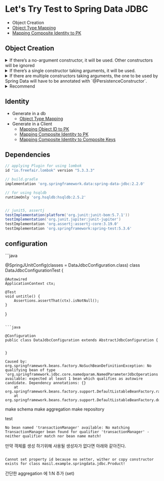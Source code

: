 # Let's Try Test to Spring Data JDBC 


- Object Creation
- [Object Type Mapping](src/test/java/masil/example/springdata/jdbc/MappingObjectTypeTest.java)
- [Mapping Composite Identity to PK](src/test/java/masil/example/springdata/jdbc/MappingCompositeIDToPKTest.java)



## Object Creation

<details><summary>If there’s a no-argument constructor, it will be used. Other constructors will be ignored</summary>
<p>

#### Code
```java
@Table("PRODUCT")
@Getter
public static class TestObject1 {
  @Id
  private Long id;
  private String name;

  @Transient
  private boolean defaultConstructCall = false;

  private TestObject1() {
    defaultConstructCall = true;
  }

  public TestObject1(String name) {
    this.name = name;
  }

}

@Test
@DisplayName("If there’s a no-argument constructor, it will be used. Other constructors will be ignored.")
void object_creation_resolution_algorithm_1() {
  TestObject1 saved = operations.save(new TestObject1("macbook"));
  TestObject1 found = operations.findById(saved.getId(), TestObject1.class);

  assert found != null;

  assertThat(found.isDefaultConstructCall()).isTrue();
  assertThat(found.getName()).isEqualTo("macbook");
}
```
no-argument 생성자가 있을 경우, 다른 생성자는 무시되어 no-argument 생성자를 사용한다.

</p>
</details>

<details><summary>If there’s a single constructor taking arguments, it will be used.</summary>
<p>

#### Code
```java
@Getter
@Table("PRODUCT")
public static class TestObject2 {
  @Id
  private Long id;
  private String name;

  @Transient
  private boolean constructCall = false;

  public TestObject2(String name) {
    this.name = name;
    this.constructCall = true;
  }
}

@Test
@DisplayName("If there’s a single constructor taking arguments, it will be used.")
void object_creation_resolution_algorithm_2() {
  TestObject2 saved = operations.save(new TestObject2("macbook"));
  TestObject2 found = operations.findById(saved.getId(), TestObject2.class);

  assert found != null;

  assertThat(found.isConstructCall()).isTrue();
}
```
단일 생성자가 있을 경우, 단일 생성자를 사용한다.

</p>
</details>

<details><summary>If there are multiple constructors taking arguments, the one to be used by Spring Data will have to be annotated with `@PersistenceConstructor`.</summary>
#### Code
<p>

```java
@Getter
@Table("PRODUCT")
public static class TestObject5 {

  public static TestObject5 of(String name) {
    return new TestObject5(name);
  }

  @Id
  private Long id;
  private String name;

  @Transient
  private boolean constructCall = false;

  @PersistenceConstructor
  private TestObject5(Long id, String name) {
    this.id = id;
    this.name = name;
    this.constructCall = true;
  }

  TestObject5(String name) {
    this(null, name);
  }
}

@Test
void object_creation_resolution_algorithm_4() {
  TestObject5 saved = operations.save(new TestObject5("macbook"));

  TestObject5 found = operations.findById(saved.getId(), TestObject5.class);

  assert found != null;

  assertThat(found.constructCall).isTrue();
}
```
@PersistenceConstructor 애노테이션이 붙은 생성자가 있을 경우, 해당 생성자를 사용한다.

</p>

</details>

<details><summary>Recommend</summary>
<p>

#### Code


```java
@Getter
@Table("PRODUCT")
@AllArgsConstructor(access = AccessLevel.PRIVATE, onConstructor_=@PersistenceConstructor )
// ** Recommend!!!!
public static class TestObject6 {

  public static TestObject5 of(String name) {
    return new TestObject5(name);
  }

  @Id
  private Long id;
  private String name;

  TestObject6(String name) {
    this(null, name);
  }
}
```

</p>
</details>

## Identity

- Generate in a db
    - [Object Type Mapping](src/test/java/masil/example/springdata/jdbc/MappingObjectTypeTest.java)
- Generate in a Client
    - [Mapping Object ID to PK](src/test/java/masil/example/springdata/jdbc/MappingIDToPkTest.java)
    - [Mapping Composite Identity to PK](src/test/java/masil/example/springdata/jdbc/MappingCompositeIDToPKTest.java)
    - [Mapping Composite Identity to Composite Keys]()



## Dependencies 
```groovy
// applying Plugin for using lombok 
id "io.freefair.lombok" version "5.3.3.3"

// build.gradle
implementation 'org.springframework.data:spring-data-jdbc:2.2.0'

// for using hsqldb
runtimeOnly 'org.hsqldb:hsqldb:2.5.2'


// junit5, assertj
testImplementation(platform('org.junit:junit-bom:5.7.1'))
testImplementation('org.junit.jupiter:junit-jupiter')
testImplementation 'org.assertj:assertj-core:3.19.0'
testImplementation 'org.springframework:spring-test:5.3.6'
```



## configuration

​```java

@SpringJUnitConfig(classes = DataJdbcConfiguration.class)
class DataJdbcConfigurationTest {


    @Autowired
    ApplicationContext ctx;

    @Test
    void untitle() {
        Assertions.assertThat(ctx).isNotNull();
    }
}
```

```java

@Configuration
public class DataJdbcConfiguration extends AbstractJdbcConfiguration {


}

```

```log
Caused by: org.springframework.beans.factory.NoSuchBeanDefinitionException: No qualifying bean of type 'org.springframework.jdbc.core.namedparam.NamedParameterJdbcOperations' available: expected at least 1 bean which qualifies as autowire candidate. Dependency annotations: {}
	at org.springframework.beans.factory.support.DefaultListableBeanFactory.raiseNoMatchingBeanFound(DefaultListableBeanFactory.java:1790)
	at org.springframework.beans.factory.support.DefaultListableBeanFactory.doResolveDependency(DefaultListableBeanFactory.java:1346) 
```

make schema 
make aggregation
make repository

test 

```composer log
No bean named 'transactionManager' available: No matching TransactionManager bean found for qualifier 'transactionManager' - neither qualifier match nor bean name match!
```


만약 객체를 생성 하기위해 사용될 생성자가 없다면 아래와 같아진다. 
```composer log

Cannot set property id because no setter, wither or copy constructor exists for class masil.example.springdata.jdbc.Product!
```

간단한 aggregation 에 1:N 추가 (set)

